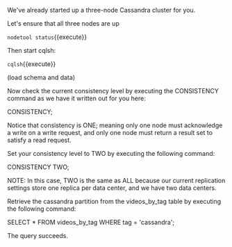 We've already started up a three-node Cassandra cluster for you.

Let's ensure that all three nodes are up

`nodetool status`{{execute}}

Then start cqlsh:

`cqlsh`{{execute}}

(load schema and data)

Now check the current consistency level by executing the CONSISTENCY command as we have it written out for you here:

CONSISTENCY;

Notice that consistency is ONE; meaning only one node must acknowledge a write on a write request, and only one node must return a result set to satisfy a read request.

Set your consistency level to TWO by executing the following command:

CONSISTENCY TWO;

NOTE: In this case, TWO is the same as ALL because our current replication settings store one replica per data center, and we have two data centers.

Retrieve the cassandra partition from the videos_by_tag table by executing the following command:

SELECT *
FROM videos_by_tag
WHERE tag = 'cassandra';

The query succeeds.
